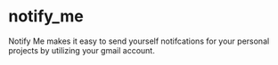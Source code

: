 # notify_me
Notify Me makes it easy to send yourself notifcations for your personal projects by utilizing your gmail account.
